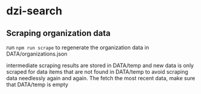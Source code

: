 # dzi-search
## Scraping organization data
run `npm run scrape` to regenerate the organization data in 
DATA/organizations.json

intermediate scraping results are stored in DATA/temp and new data is only 
scraped for data items that are not found in DATA/temp to avoid scraping 
data needlessly again and again.
The fetch the most recent data, make sure that DATA/temp is empty
